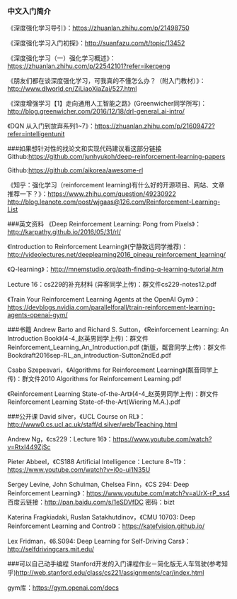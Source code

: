 ### 中文入门简介
《深度强化学习导引》：https://zhuanlan.zhihu.com/p/21498750

《深度强化学习入门初探》：http://suanfazu.com/t/topic/13452

《深度强化学习（一）强化学习概述》：https://zhuanlan.zhihu.com/p/22542101?refer=ikerpeng

《朋友们都在谈深度强化学习，可我真的不懂怎么办？（附入门教材）》：http://www.dlworld.cn/ZiLiaoXiaZai/527.html

《深度增强学习【1】走向通用人工智能之路》(Greenwicher同学所写)：http://blog.greenwicher.com/2016/12/18/drl-general_ai-intro/

《DQN 从入门到放弃系列1~7》：https://zhuanlan.zhihu.com/p/21609472?refer=intelligentunit

###如果想针对性的找论文和实现代码建议看这部分链接
Github:https://github.com/junhyukoh/deep-reinforcement-learning-papers

Github:https://github.com/aikorea/awesome-rl

《知乎：强化学习（reinforcement learning)有什么好的开源项目、网站、文章推荐一下？》：https://www.zhihu.com/question/49230922
http://blog.leanote.com/post/wjgaas@126.com/Reinforcement-Learning-List


###英文资料
《Deep Reinforcement Learning: Pong from Pixels》：http://karpathy.github.io/2016/05/31/rl/

《Introduction to Reinforcement Learning》(宁静致远同学推荐)：http://videolectures.net/deeplearning2016_pineau_reinforcement_learning/

《Q-learning》：http://mnemstudio.org/path-finding-q-learning-tutorial.htm

Lecture 16：cs229的补充材料 (异客同学上传)：群文件cs229-notes12.pdf

《Train Your Reinforcement Learning Agents at the OpenAI Gym》：https://devblogs.nvidia.com/parallelforall/train-reinforcement-learning-agents-openai-gym/

###书籍
Andrew Barto and Richard S. Sutton，《Reinforcement Learning: An Introduction
Book》(4-4\_赵英男同学上传)：群文件Reinforcement\_Learning\_An_Introduction.pdf
(新版，粼音同学上传)：群文件Bookdraft2016sep-RL_an_introduction-Sutton2ndEd.pdf

Csaba Szepesvari，《Algorithms for Reinforcement Learning》(粼音同学上传)：群文件2010 Algorithms for Reinforcement Learning.pdf

《Reinforcement Learning State-of-the-Art》(4-4\_赵英男同学上传)：群文件Reinforcement Learning State-of-the-Art(Wiering M.A.).pdf

###公开课
David silver，《UCL Course on RL》：http://www0.cs.ucl.ac.uk/staff/d.silver/web/Teaching.html

Andrew Ng，《cs229：Lecture 16》：https://www.youtube.com/watch?v=RtxI449ZjSc

Pieter Abbeel，《CS188 Artificial Intelligence：Lecture 8~11》：https://www.youtube.com/watch?v=i0o-ui1N35U

Sergey Levine, John Schulman, Chelsea Finn，《CS 294: Deep Reinforcement Learning》：https://www.youtube.com/watch?v=aUrX-rP_ss4
百度云链接：http://pan.baidu.com/s/1eSDVfDC 密码：bizt

Katerina Fragkiadaki, Ruslan Satakhutdinov，《CMU 10703: Deep Reinforcement Learning and Control》：https://katefvision.github.io/

Lex Fridman，《6.S094: Deep Learning for Self-Driving Cars》：http://selfdrivingcars.mit.edu/

###可以自己动手编程
Stanford开发的入门课程作业－简化版无人车驾驶(参考知乎)http://web.stanford.edu/class/cs221/assignments/car/index.html

gym库：https://gym.openai.com/docs



